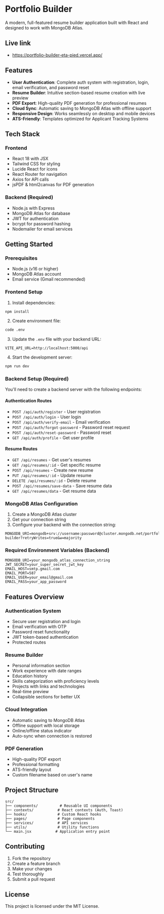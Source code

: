 # Portfolio Builder

A modern, full-featured resume builder application built with React and designed to work with MongoDB Atlas.

## Live link

- https://portfolio-builder-eta-pied.vercel.app/

## Features

- **User Authentication**: Complete auth system with registration, login, email verification, and password reset
- **Resume Builder**: Intuitive section-based resume creation with live preview
- **PDF Export**: High-quality PDF generation for professional resumes
- **Cloud Sync**: Automatic saving to MongoDB Atlas with offline support
- **Responsive Design**: Works seamlessly on desktop and mobile devices
- **ATS-Friendly**: Templates optimized for Applicant Tracking Systems

## Tech Stack

### Frontend
- React 18 with JSX
- Tailwind CSS for styling
- Lucide React for icons
- React Router for navigation
- Axios for API calls
- jsPDF & html2canvas for PDF generation

### Backend (Required)
- Node.js with Express
- MongoDB Atlas for database
- JWT for authentication
- bcrypt for password hashing
- Nodemailer for email services

## Getting Started

### Prerequisites
- Node.js (v16 or higher)
- MongoDB Atlas account
- Email service (Gmail recommended)

### Frontend Setup

1. Install dependencies:
```bash
npm install
```

2. Create environment file:
```bash
code .env
```

3. Update the `.env` file with your backend URL:
```env
VITE_API_URL=http://localhost:5000/api
```

4. Start the development server:
```bash
npm run dev
```

### Backend Setup (Required)

You'll need to create a backend server with the following endpoints:

#### Authentication Routes
- `POST /api/auth/register` - User registration
- `POST /api/auth/login` - User login
- `POST /api/auth/verify-email` - Email verification
- `POST /api/auth/forgot-password` - Password reset request
- `POST /api/auth/reset-password` - Password reset
- `GET /api/auth/profile` - Get user profile

#### Resume Routes
- `GET /api/resumes` - Get user's resumes
- `GET /api/resumes/:id` - Get specific resume
- `POST /api/resumes` - Create new resume
- `PUT /api/resumes/:id` - Update resume
- `DELETE /api/resumes/:id` - Delete resume
- `POST /api/resumes/save-data` - Save resume data
- `GET /api/resumes/data` - Get resume data

### MongoDB Atlas Configuration

1. Create a MongoDB Atlas cluster
2. Get your connection string
3. Configure your backend with the connection string:
```env
MONGODB_URI=mongodb+srv://username:password@cluster.mongodb.net/portfolio-builder?retryWrites=true&w=majority
```

### Required Environment Variables (Backend)

```env
MONGODB_URI=your_mongodb_atlas_connection_string
JWT_SECRET=your_super_secret_jwt_key
EMAIL_HOST=smtp.gmail.com
EMAIL_PORT=587
EMAIL_USER=your_email@gmail.com
EMAIL_PASS=your_app_password
```

## Features Overview

### Authentication System
- Secure user registration and login
- Email verification with OTP
- Password reset functionality
- JWT token-based authentication
- Protected routes

### Resume Builder
- Personal information section
- Work experience with date ranges
- Education history
- Skills categorization with proficiency levels
- Projects with links and technologies
- Real-time preview
- Collapsible sections for better UX

### Cloud Integration
- Automatic saving to MongoDB Atlas
- Offline support with local storage
- Online/offline status indicator
- Auto-sync when connection is restored

### PDF Generation
- High-quality PDF export
- Professional formatting
- ATS-friendly layout
- Custom filename based on user's name

## Project Structure

```
src/
├── components/          # Reusable UI components
├── contexts/           # React contexts (Auth, Toast)
├── hooks/              # Custom React hooks
├── pages/              # Page components
├── services/           # API services
├── utils/              # Utility functions
└── main.jsx           # Application entry point
```

## Contributing

1. Fork the repository
2. Create a feature branch
3. Make your changes
4. Test thoroughly
5. Submit a pull request

## License

This project is licensed under the MIT License.
